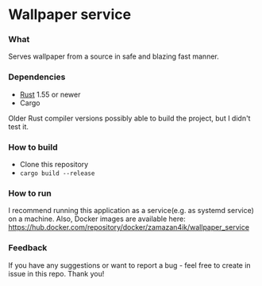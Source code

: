 # Wallpaper service

### What
Serves wallpaper from a source in safe and blazing fast manner.

### Dependencies
* [Rust](https://www.rust-lang.org/) 1.55 or newer
* Cargo

Older Rust compiler versions possibly able to build the project, but I didn't test it.

### How to build
* Clone this repository
* `cargo build --release`

### How to run
I recommend running this application as a service(e.g. as systemd service) on a machine.
Also, Docker images are available here: https://hub.docker.com/repository/docker/zamazan4ik/wallpaper_service

### Feedback
If you have any suggestions or want to report a bug - feel free to create in issue in this repo. Thank you!
